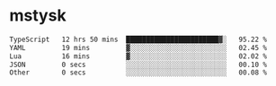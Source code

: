 # mstysk

<!--START_SECTION:waka-->

```txt
TypeScript   12 hrs 50 mins  ███████████████████████▓░   95.22 %
YAML         19 mins         ▓░░░░░░░░░░░░░░░░░░░░░░░░   02.45 %
Lua          16 mins         ▓░░░░░░░░░░░░░░░░░░░░░░░░   02.02 %
JSON         0 secs          ░░░░░░░░░░░░░░░░░░░░░░░░░   00.10 %
Other        0 secs          ░░░░░░░░░░░░░░░░░░░░░░░░░   00.08 %
```

<!--END_SECTION:waka-->
